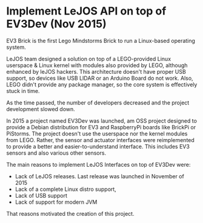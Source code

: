 # Implement LeJOS API on top of EV3Dev (Nov 2015)

EV3 Brick is the first Lego Mindstorms Brick to run a Linux-based operating system.

LeJOS team designed a solution on top of a LEGO-provided Linux userspace &
Linux kernel with modules also provided by LEGO, although enhanced by leJOS hackers.
This architecture doesn't have proper USB support, so devices like USB LIDAR or an Arduino Board do not work.
Also, LEGO didn't provide any package manager, so the core system is effectively stuck in time.

As the time passed, the number of developers decreased and the project development slowed down.

In 2015 a project named EV3Dev was launched, am OSS project designed to provide a
Debian distribution for EV3 and RaspberryPi boards like BrickPi or PiStorms.
The project doesn't use the userspace nor the kernel modules from LEGO.
Rather, the sensor and actuator interfaces were reimplemented to provide
a better and easier-to-understand interface. This includes EV3 sensors
and also various other sensors.

The main reasons to implement LeJOS Interfaces on top of EV3Dev were:

- Lack of LeJOS releases. Last release was launched in November of 2015
- Lack of a complete Linux distro support,
- Lack of USB support
- Lack of support for modern JVM

That reasons motivated the creation of this project.
